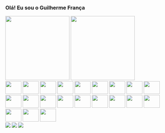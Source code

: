 ### Olá! Eu sou o Guilherme França

<div>
  <img height="200em" src="https://github-readme-stats.vercel.app/api?username=Guifranso&show_icons=true&theme=dark"/>
  <img height="200em" src="https://github-readme-stats.vercel.app/api/top-langs/?username=Guifranso&layout=compact&langs_count=7&theme=dark"/>
</div>

<div style="display: inline_block">
  <img width="50" height="40" src="https://cdn.jsdelivr.net/gh/devicons/devicon/icons/c/c-original.svg" />
  <img width="50" height="40" src="https://cdn.jsdelivr.net/gh/devicons/devicon/icons/cplusplus/cplusplus-original.svg" />
  <img width="50" height="40" src="https://cdn.jsdelivr.net/gh/devicons/devicon/icons/csharp/csharp-original.svg" />
  <img width="50" height="40" src="https://cdn.jsdelivr.net/gh/devicons/devicon/icons/blender/blender-original.svg" />
  <img width="50" height="40" src="https://cdn.jsdelivr.net/gh/devicons/devicon/icons/unity/unity-original.svg" />
  <img width="50" height="40" src="https://cdn.jsdelivr.net/gh/devicons/devicon/icons/python/python-original.svg" />
  <img width="50" height="40" src="https://cdn.jsdelivr.net/gh/devicons/devicon/icons/java/java-original.svg" />
  <img width="50" height="40" src="https://cdn.jsdelivr.net/gh/devicons/devicon/icons/nodejs/nodejs-original.svg" />
  <img width="50" height="40" src="https://cdn.jsdelivr.net/gh/devicons/devicon/icons/javascript/javascript-original.svg" />
  <img width="50" height="40" src="https://cdn.jsdelivr.net/gh/devicons/devicon/icons/typescript/typescript-original.svg" />
  <img width="50" height="40" src="https://cdn.jsdelivr.net/gh/devicons/devicon/icons/html5/html5-original.svg" />
  <img width="50" height="40" src="https://cdn.jsdelivr.net/gh/devicons/devicon/icons/css3/css3-original.svg" />
  <img width="50" height="40" src="https://cdn.jsdelivr.net/gh/devicons/devicon/icons/sass/sass-original.svg" />
  <img width="50" height="40" src="https://cdn.jsdelivr.net/gh/devicons/devicon/icons/react/react-original.svg" />
  <img width="50" height="40" src="https://cdn.jsdelivr.net/gh/devicons/devicon/icons/materialui/materialui-original.svg" />
  <img width="50" height="40" src="https://cdn.jsdelivr.net/gh/devicons/devicon/icons/figma/figma-original.svg" />
  <img width="50" height="40" src="https://cdn.jsdelivr.net/gh/devicons/devicon/icons/trello/trello-plain.svg" />
  <img width="50" height="40" src="https://cdn.jsdelivr.net/gh/devicons/devicon/icons/git/git-original.svg" />
  <img width="50" height="40" src="https://cdn.jsdelivr.net/gh/devicons/devicon/icons/mysql/mysql-original.svg" />
  <img width="50" height="40" src="https://cdn.jsdelivr.net/gh/devicons/devicon/icons/npm/npm-original-wordmark.svg" />
  <img width="50" height="40" src="https://cdn.jsdelivr.net/gh/devicons/devicon/icons/vscode/vscode-original.svg" />
</div>

<div> 
  <a href="https://instagram.com/franso_" target="_blank"><img src="https://img.shields.io/badge/-Instagram-%23E4405F?style=for-the-badge&logo=instagram&logoColor=white" target="_blank"></a>
  <a href = "mailto:guifranca60@gmail.com"><img src="https://img.shields.io/badge/-Gmail-%23333?style=for-the-badge&logo=gmail&logoColor=white" target="_blank"></a>
  <a href="https://www.linkedin.com/in/guilherme-frança-a82150218/" target="_blank"><img src="https://img.shields.io/badge/-LinkedIn-%230077B5?style=for-the-badge&logo=linkedin&logoColor=white" target="_blank"></a>   
</div>

<!--
**Guifranso/Guifranso** is a ✨ _special_ ✨ repository because its `README.md` (this file) appears on your GitHub profile.

<div>
  ![Snake animation](https://github.com/rafaballerini/rafaballerini/blob/output/github-contribution-grid-snake.svg)
</div>

Here are some ideas to get you started:

- 🔭 I’m currently working on ...
- 🌱 I’m currently learning ...
- 👯 I’m looking to collaborate on ...
- 🤔 I’m looking for help with ...
- 💬 Ask me about ...
- 📫 How to reach me: ...
- 😄 Pronouns: ...
- ⚡ Fun fact: ...
-->
